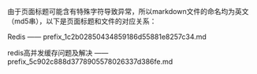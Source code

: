 由于页面标题可能含有特殊字符导致异常，所以markdown文件的命名均为英文（md5串），以下是页面标题和文件的对应关系：

Redis —— prefix_1c2b02850434859186d55881e8257c34.md


redis高并发缓存问题及解决 —— prefix_5c902c888d3778905578026337d386fe.md

